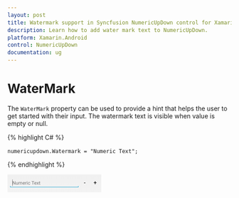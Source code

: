 ```yaml
---
layout: post
title: Watermark support in Syncfusion NumericUpDown control for Xamarin.Android
description: Learn how to add water mark text to NumericUpDown.
platform: Xamarin.Android
control: NumericUpDown
documentation: ug
---
```

# WaterMark

The `WaterMark` property can be used to provide a hint that helps the user to get started with their input. The watermark text is visible when value is empty or null.

{% highlight C# %}

	numericupdown.Watermark = "Numeric Text";
	
{% endhighlight %}


![](images/watermark.png)
